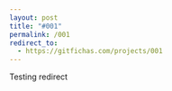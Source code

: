 ```yaml
---
layout: post
title: "#001"
permalink: /001
redirect_to:
  - https://gitfichas.com/projects/001
---
```


Testing redirect
